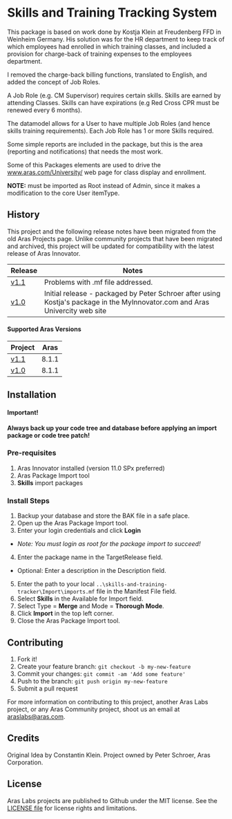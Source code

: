 # Skills and Training Tracking System

This package is based on work done by Kostja Klein at Freudenberg FFD in Weinheim Germany. His solution was for the HR department to keep track of which employees had enrolled in which training classes, and included a provision for charge-back of training expenses to the employees department.

I removed the charge-back billing functions, translated to English, and added the concept of Job Roles.

A Job Role (e.g. CM Supervisor) requires certain skills. Skills are earned by attending Classes. Skills can have expirations (e.g Red Cross CPR must be renewed every 6 months).

The datamodel allows for a User to have multiple Job Roles (and hence skills training requirements). Each Job Role has 1 or more Skills required.

Some simple reports are included in the package, but this is the area (reporting and notifications) that needs the most work.

Some of this Packages elements are used to drive the www.aras.com/University/ web page for class display and enrollment.

**NOTE:** must be imported as Root instead of Admin, since it makes a modification to the core User itemType.

## History

This project and the following release notes have been migrated from the old Aras Projects page. Unlike community projects that have been migrated and archived, this project will be updated for compatibility with the latest release of Aras Innovator.

Release | Notes
--------|--------
[v1.1](https://github.com/ArasLabs/skills-and-training-tracker/releases/tag/v1.1) | Problems with .mf file addressed.
[v1.0](https://github.com/ArasLabs/skills-and-training-tracker/releases/tag/v1.0) | Initial release - packaged by Peter Schroer after using Kostja's package in the MyInnovator.com and Aras Univercity web site

#### Supported Aras Versions

Project | Aras
--------|------
[v1.1](https://github.com/ArasLabs/skills-and-training-tracker/releases/tag/v1.1) | 8.1.1
[v1.0](https://github.com/ArasLabs/skills-and-training-tracker/releases/tag/v1.0) | 8.1.1

## Installation

#### Important!
**Always back up your code tree and database before applying an import package or code tree patch!**

### Pre-requisites

1. Aras Innovator installed (version 11.0 SPx preferred)
2. Aras Package Import tool
3. **Skills** import packages

### Install Steps

1. Backup your database and store the BAK file in a safe place.
2. Open up the Aras Package Import tool.
3. Enter your login credentials and click **Login**
  * _Note: You must login as root for the package import to succeed!_
4. Enter the package name in the TargetRelease field.
  * Optional: Enter a description in the Description field.
5. Enter the path to your local `..\skills-and-training-tracker\Import\imports.mf` file in the Manifest File field.
6. Select **Skills** in the Available for Import field.
7. Select Type = **Merge** and Mode = **Thorough Mode**.
8. Click **Import** in the top left corner.
9. Close the Aras Package Import tool.

## Contributing

1. Fork it!
2. Create your feature branch: `git checkout -b my-new-feature`
3. Commit your changes: `git commit -am 'Add some feature'`
4. Push to the branch: `git push origin my-new-feature`
5. Submit a pull request

For more information on contributing to this project, another Aras Labs project, or any Aras Community project, shoot us an email at araslabs@aras.com.

## Credits

Original Idea by Constantin Klein.
Project owned by Peter Schroer, Aras Corporation.

## License

Aras Labs projects are published to Github under the MIT license. See the [LICENSE file](./LICENSE.md) for license rights and limitations.
